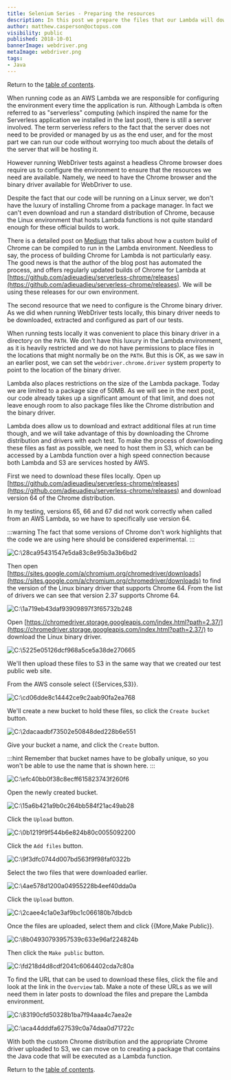 ```yaml
---
title: Selenium Series - Preparing the resources
description: In this post we prepare the files that our Lambda will download
author: matthew.casperson@octopus.com
visibility: public
published: 2018-10-01
bannerImage: webdriver.png
metaImage: webdriver.png
tags:
- Java
---
```


Return to the [table of contents](../0-toc/webdriver-toc.md). 

When running code as an AWS Lambda we are responsible for configuring the environment every time the application is run. Although Lambda is often referred to as "serverless" computing (which inspired the name for the Serverless application we installed in the last post), there is still a server involved. The term serverless refers to the fact that the server does not need to be provided or managed by us as the end user,  and for the most part we can run our code without worrying too much about the details of the server that will be hosting it.

However running WebDriver tests against a headless Chrome browser does require us to configure the environment to ensure that the resources we need are available. Namely, we need to have the Chrome browser and the binary driver available for WebDriver to use.

Despite the fact that our code will be running on a Linux server, we don't have the luxury of installing Chrome from a package manager. In fact we can't even download and run a standard distribution of Chrome, because the Linux environment that hosts Lambda functions is not quite standard enough for these official builds to work.

There is a detailed post on [Medium](https://medium.com/@marco.luethy/running-headless-chrome-on-aws-lambda-fa82ad33a9eb) that talks about how a custom build of Chrome can be compiled to run in the Lambda environment. Needless to say, the process of building Chrome for Lambda is not particularly easy. The good news is that the author of the blog post has automated the process, and offers regularly updated builds of Chrome for Lambda at [https://github.com/adieuadieu/serverless-chrome/releases](https://github.com/adieuadieu/serverless-chrome/releases). We will be using these releases for our own environment.

The second resource that we need to configure is the Chrome binary driver. As we did when running WebDriver tests locally, this binary driver needs to be downloaded, extracted and configured as part of our tests.

When running tests locally it was convenient to place this binary driver in a directory on the `PATH`. We don't have this luxury in the Lambda environment, as it is heavily restricted and we do not have permissions to place files in the locations that might normally be on the `PATH`. But this is OK, as we saw in an earlier post, we can set the `webdriver.chrome.driver` system property to point to the location of the binary driver.

Lambda also places restrictions on the size of the Lambda package. Today we are limited to a package size of 50MB. As we will see in the next post, our code already takes up a significant amount of that limit, and does not leave enough room to also package files like the Chrome distribution and the binary driver.

Lambda does allow us to download and extract additional files at run time though, and we will take advantage of this by downloading the Chrome distribution and drivers with each test. To make the process of downloading these files as fast as possible, we need to host them in S3, which can be accessed by a Lambda function over a high speed connection because both Lambda and S3 are services hosted by AWS.

First we need to download these files locally. Open up [https://github.com/adieuadieu/serverless-chrome/releases](https://github.com/adieuadieu/serverless-chrome/releases) and download version 64 of the Chrome distribution.

In my testing, versions 65, 66 and 67 did not work correctly when called from an AWS Lambda, so we have to specifically use version 64.

:::warning
The fact that some versions of Chrome don't work highlights that the code we are using here should be considered experimental.
:::

![C:\\28ca95431547e5da83c8e95b3a3b6bd2](image1.png "width=500")

Then open [https://sites.google.com/a/chromium.org/chromedriver/downloads](https://sites.google.com/a/chromium.org/chromedriver/downloads) to find the version of the Linux binary driver that supports Chrome 64. From the list of drivers we can see that version 2.37 supports Chrome 64.

![C:\\1a719eb43daf93909897f3f65732b248](image2.png "width=500")

Open [https://chromedriver.storage.googleapis.com/index.html?path=2.37/](https://chromedriver.storage.googleapis.com/index.html?path=2.37/) to download the Linux binary driver.

![C:\\5225e05126dcf968a5ce5a38de270665](image3.png "width=500")

We'll then upload these files to S3 in the same way that we created our test public web site.

From the AWS console select {{Services,S3}}.

![C:\\cd06dde8c14442ce9c2aab90fa2ea768](image4.png "width=500")

We'll create a new bucket to hold these files, so click the `Create bucket` button.

![C:\\2dacaadbf73502e50848ded228b6e551](image5.png "width=500")

Give your bucket a name, and click the `Create` button.

:::hint
Remember that bucket names have to be globally unique, so you won't be able to use the name that is shown here.
:::

![C:\\efc40bb0f38c8ecff615823743f260f6](image6.png "width=500")

Open the newly created bucket.

![C:\\15a6b421a9b0c264bb584f21ac49ab28](image7.png "width=500")

Click the `Upload` button.

![C:\\0b1219f9f544b6e824b80c0055092200](image8.png "width=500")

Click the `Add files` button.

![C:\\9f3dfc0744d007bd563f9f98faf0322b](image9.png "width=500")

Select the two files that were downloaded earlier.

![C:\\4ae578d1200a04955228b4eef40dda0a](image10.png "width=500")

Click the `Upload` button.

![C:\\2caee4c1a0e3af9bc1c066180b7dbdcb](image11.png "width=500")

Once the files are uploaded, select them and click {{More,Make Public}}.

![C:\\8b04930793957539c633e96af224824b](image12.png "width=500")

Then click the `Make public` button.

![C:\\fd218d4d8cdf2041c6064402cda7c80a](image13.png "width=500")

To find the URL that can be used to download these files, click the file and look at the link in the `Overview` tab. Make a note of these URLs as we will need them in later posts to download the files and prepare the Lambda environment.

![C:\\83190cfd50328b1ba7f94aaa4c7aea2e](image14.png "width=500")

![C:\\aca44dddfa627539c0a74daa0d71722c](image15.png "width=500")

With both the custom Chrome distribution and the appropriate Chrome driver uploaded to S3, we can move on to creating a package that contains the Java code that will be executed as a Lambda function.

Return to the [table of contents](../0-toc/webdriver-toc.md).
